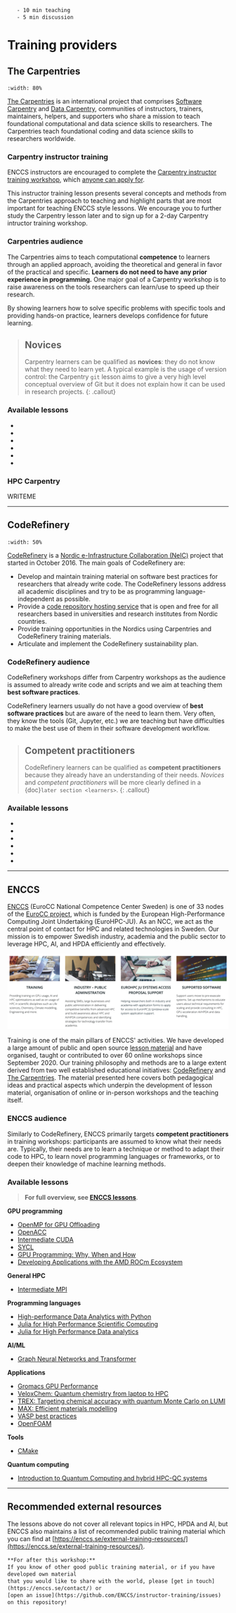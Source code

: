 ```{instructor-note}
   - 10 min teaching
   - 5 min discussion
```   

# Training providers

## The Carpentries

```{figure} img/TheCarpentries.png
:width: 80%
```

[The Carpentries](https://carpentries.org/) is an international project that comprises [Software Carpentry](https://software-carpentry.org/) and [Data Carpentry](https://datacarpentry.org/), 
communities of instructors, trainers, maintainers, helpers, and supporters who share a mission to 
teach foundational computational and data science skills to researchers. The Carpentries teach 
foundational coding and data science skills to researchers worldwide.

### Carpentry instructor training

ENCCS instructors are encouraged to complete the
[Carpentry instructor training workshop](https://carpentries.github.io/instructor-training/), which
[anyone can apply for](https://carpentries.org/become-instructor/).

This instructor training lesson presents several concepts and methods from the Carpentries 
approach to teaching and highlight parts that are most important for teaching ENCCS style lessons.
We encourage you to further study the Carpentry lesson later and to sign up for a 2-day Carpentry
intructor training workshop.

### Carpentries audience

The Carpentries aims to teach computational **competence** to learners through an applied approach, avoiding the theoretical and general in favor of the practical and specific.
**Learners do not need to have any prior experience in programming.**  One major goal of a Carpentry workshop is to raise awareness on the tools researchers can learn/use to speed up their research.

By showing learners how to solve specific problems with specific tools and providing hands-on practice, learners develops confidence for future learning.

> ## Novices
> Carpentry learners can be qualified as **novices**: they do not know what they need to learn yet. A typical example is the usage of version control: the Carpentry `git` lesson aims to give a very high level conceptual overview of Git but it does not explain how it can be used in research projects.
{: .callout}


### Available lessons

- []()
- []()
- []()
- []()
- []()
- []()

### HPC Carpentry

WRITEME

---

## CodeRefinery

```{figure} img/logo-color-3d-cropped.png
:width: 50%
```

[CodeRefinery](https://coderefinery.org/) is a [Nordic e-Infrastructure Collaboration (NeIC)](https://neic.no/) project that started in October 2016.
The main goals of CodeRefinery are:
- Develop and maintain training material on software best practices for researchers that already write code. The CodeRefinery lessons address all academic disciplines and try to be as programming language-independent as possible.
- Provide a [code repository hosting service](https://coderefinery.org/repository/) that is open and free for all researchers based in universities and research institutes from Nordic countries.
- Provide training opportunities in the Nordics using Carpentries and CodeRefinery training materials.
- Articulate and implement the CodeRefinery sustainability plan.

### CodeRefinery audience

CodeRefinery workshops differ from Carpentry workshops as the audience is assumed to already write code and scripts and we aim at teaching them **best software practices**.

CodeRefinery learners usually do not have a good overview of **best software practices** but are aware of the need to learn them. Very often, they know the tools (Git, Jupyter, etc.) we are teaching but have difficulties to make the best use of them in their software development workflow.

> ## Competent practitioners
> CodeRefinery learners can be qualified as **competent practitioners** because they already have an understanding of their needs.
> *Novices* and *competent practitioners* will be more clearly defined in a {doc}`later section <learners>`.
{: .callout}

### Available lessons

- []()
- []()
- []()
- []()
- []()
- []()

---

## ENCCS

[ENCCS](https://enccs.se/) (EuroCC National Competence Center Sweden) is one of 33 
nodes of the [EuroCC project](https://www.eurocc-access.eu/), which is funded by the 
European High-Performance Computing Joint Undertaking (EuroHPC-JU). As an NCC, we act as the central point of contact for HPC and related technologies in Sweden.
Our mission is to empower Swedish industry, academia and the public sector to leverage HPC, AI, and HPDA efficiently and effectively. 

![ENCCS pillars](img/about_enccs.png)

Training is one of the main pillars of ENCCS' activities. We have developed a large amount of 
public and open source [lesson material](https://enccs.se/lessons/) and have organised, taught or contributed to over 60 
online workshops since September 2020. 
Our training philosophy and methods are to a large extent derived from two well established 
educational initiatives: [CodeRefinery](https://coderefinery.org/) and [The Carpentries](https://carpentries.org/). The material presented here covers both pedagogical ideas and practical 
aspects which underpin the development of lesson material, organisation of online or in-person 
workshops and the teaching itself.


### ENCCS audience

Similarly to CodeRefinery, ENCCS primarily targets **competent practitioners** in training workshops: participants are assumed 
to know what their needs are. Typically, their needs are to learn a technique or method to adapt 
their code to HPC, to learn novel programming languages or frameworks, or to deepen their knowledge 
of machine learning methods.

### Available lessons

> **For full overview, see [ENCCS lessons](http://enccs.se/lessons/)**.

**GPU programming**

- [OpenMP for GPU Offloading](https://enccs.github.io/openmp-gpu/miniapp/)
- [OpenACC](https://enccs.github.io/openacc/)
- [Intermediate CUDA](https://enccs.github.io/cuda/)
- [SYCL](https://enccs.github.io/sycl-workshop/)
- [GPU Programming: Why, When and How](https://enccs.github.io/gpu-programming/)
- [Developing Applications with the AMD ROCm Ecosystem](https://enccs.github.io/amd-rocm-development/)

**General HPC**

- [Intermediate MPI](https://enccs.github.io/intermediate-mpi/)

**Programming languages**

- [High-performance Data Analytics with Python](https://enccs.github.io/hpda-python/)
- [Julia for High Performance Scientific Computing](https://enccs.github.io/julia-for-hpc/)
- [Julia for High Performance Data analytics](https://enccs.github.io/julia-for-hpda/)

**AI/ML**

- [Graph Neural Networks and Transformer](https://enccs.github.io/gnn-transformers/)

**Applications**

- [Gromacs GPU Performance](https://enccs.github.io/gromacs-gpu-performance/)
- [VeloxChem: Quantum chemistry from laptop to HPC](https://enccs.github.io/veloxchem-workshop/)
- [TREX: Targeting chemical accuracy with quantum Monte Carlo on LUMI](https://trex-coe.github.io/school-ncc-2023/index.html)
- [MAX: Efficient materials modelling](https://enccs.github.io/efficient-materials-modelling-on-hpc/)
- [VASP best practices](https://enccs.github.io/vasp-best-practices/)
- [OpenFOAM](https://enccs.github.io/openfoam/)

**Tools**

- [CMake](https://enccs.github.io/cmake-workshop/)

**Quantum computing**

- [Introduction to Quantum Computing and hybrid HPC-QC systems](https://enccs.github.io/nordiquest-workshop/)

---

## Recommended external resources

The lessons above do not cover all relevant topics in HPC, HPDA and AI, but 
ENCCS also maintains a list of recommended public training material which you 
can find at [https://enccs.se/external-training-resources/](https://enccs.se/external-training-resources/).

```{challenge} Contribute to the list of external training resources 
**For after this workshop:**  
If you know of other good public training material, or if you have developed own material 
that you would like to share with the world, please [get in touch](https://enccs.se/contact/) or 
[open an issue](https://github.com/ENCCS/instructor-training/issues) on this repository!
```

